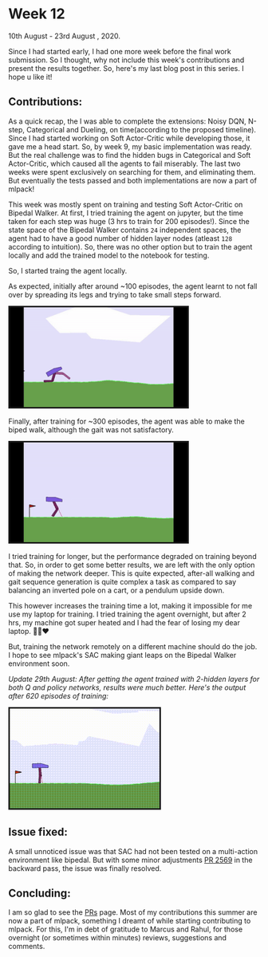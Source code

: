 # Week 12

  10th August - 23rd August , 2020.

Since I had started early, I had one more week before the final work submission. So I thought, why not include this week's contributions and present the results together. So, here's my last blog post in this series. I hope u like it!

## Contributions:

As a quick recap, the I was able to complete the extensions: Noisy DQN, N-step, Categorical and Dueling, on time(according to the proposed timeline). Since I had started working on Soft Actor-Critic while developing those, it gave me a head start. So, by week 9, my basic implementation was ready. But the real challenge was to find the hidden bugs in Categorical and Soft Actor-Critic, which caused all the agents to fail miserably. The last two weeks were spent exclusively on searching for them, and eliminating them. But eventually the tests passed and both implementations are now a part of mlpack!

This week was mostly spent on training and testing Soft Actor-Critic on Bipedal Walker. At first, I tried training the agent on jupyter, but the time taken for each step was huge (3 hrs to train for 200 episodes!). Since the state space of the Bipedal Walker contains `24` independent spaces, the agent had to have a good number of hidden layer nodes (atleast `128` according to intuition). So, there was no other option but to train the agent locally and add the trained model to the notebook for testing.

So, I started traing the agent locally.

As expected, initially after around ~100 episodes, the agent learnt to not fall over by spreading its legs and trying to take small steps forward.

<a href="https://gym.openai.com/envs/BipedalWalker-v2/"><img border="3" alt="drawing" src="balancing.gif" height="200"></a>

Finally, after training for ~300 episodes, the agent was able to make the biped walk, although the gait was not satisfactory.

<a href="https://gym.openai.com/envs/BipedalWalker-v2/"><img border="3" alt="drawing" src="walking.gif" height="200"></a>

I tried training for longer, but the performance degraded on training beyond that. So, in order to get some better results, we are left with the only option of making the network deeper. This is quite expected, after-all walking and gait sequence generation is quite complex a task as compared to say balancing an inverted pole on a cart, or a pendulum upside down.

This however increases the training time a lot, making it impossible for me use my laptop for training. I tried training the agent overnight, but after 2 hrs, my machine got super heated and I had the fear of losing my dear laptop. 🧑‍💻❤️

But, training the network remotely on a different machine should do the job. I hope to see mlpack's SAC making giant leaps on the Bipedal Walker environment soon.

*Update 29th August: After getting the agent trained with 2-hidden layers for both Q and policy networks, results were much better. Here's the output after 620 episodes of training:*

<a href="https://gym.openai.com/envs/BipedalWalker-v2/"><img border="3" alt="drawing" src="final_bipedal.gif" height="200"></a>


## Issue fixed:

A small unnoticed issue was that SAC had not been tested on a multi-action environment like bipedal. But with some minor adjustments [PR 2569](https://github.com/mlpack/mlpack/pull/2569) in the backward pass, the issue was finally resolved.

## Concluding:

I am so glad to see the [PRs](../PRs.md) page. Most of my contributions this summer are now a part of mlpack, something I dreamt of while starting contributing to mlpack. For this, I'm in debt of gratitude to Marcus and Rahul, for those overnight (or sometimes within minutes) reviews, suggestions and comments.
